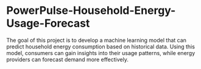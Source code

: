# PowerPulse-Household-Energy-Usage-Forecast
The goal of this project is to develop a machine learning model that can predict household energy consumption based on historical data. Using this model, consumers can gain insights into their usage patterns, while energy providers can forecast demand more effectively.
